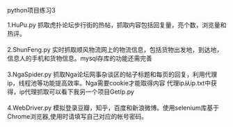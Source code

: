 python项目练习3

1.HuPu.py 抓取虎扑论坛步行街的热帖，抓取内容包括回复量，亮个数，浏览量和热评。<br/><br/>
2.ShunFeng.py 实时抓取顺风物流网上的物流信息，包括货物出发地，到达地，信息人的手机和货物信息。mysql存库的功能还需完善<br/><br/>
3.NgaSpider.py 抓取Nga论坛网事杂谈区的帖子标题和每页的回复，利用代理ip，线程池等功能提高效率。Nga需要cookie才能取得内容
代理ip从ip.txt中获得，ip代理抓取可以看下我另一个项目GetIp.py<br/><br/>
4.WebDriver.py 模拟登录豆瓣，知乎，百度和新浪微博。使用selenium库基于Chrome浏览器,使用时请填写自己对应的帐号密码。<br/><br/>

